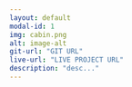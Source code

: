 ```yaml
---
layout: default
modal-id: 1
img: cabin.png
alt: image-alt
git-url: "GIT URL"
live-url: "LIVE PROJECT URL"
description: "desc..."
---
```


